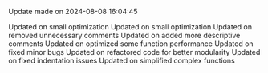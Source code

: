 
Update made on 2024-08-08 16:04:45

Updated on small optimization
Updated on small optimization
Updated on removed unnecessary comments
Updated on added more descriptive comments
Updated on optimized some function performance
Updated on fixed minor bugs
Updated on refactored code for better modularity
Updated on fixed indentation issues
Updated on simplified complex functions